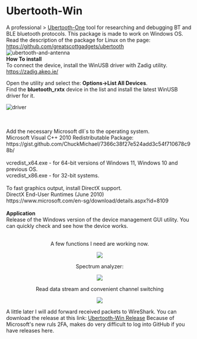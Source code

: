 # Ubertooth-Win    
A professional > [Ubertooth-One](https://greatscottgadgets.com/ubertoothone) tool for researching and debugging BT and BLE bluetooth protocols. 
This package is made to work on Windows OS. Read the description of the package for Linux on the page: https://github.com/greatscottgadgets/ubertooth  
![ubertooth-and-antenna](https://github.com/sevstels/Ubertooth-Win/assets/13213368/2c892a59-b8d8-4965-8203-b17a37e11778)
<br>
<b>How To install</b>   
To connect the device, install the WinUSB driver with Zadig utility.   
https://zadig.akeo.ie/  

Open the utility and select the: <b>Options->List All Devices</b>.  
Find the <b>bluetooth_rxtx</b> device in the list and install the latest WinUSB driver for it.  

![driver](https://github.com/user-attachments/assets/59305e74-22e1-4c58-bb33-bd448a02dbf0)

<br>
<br>
Add the necessary Microsoft dll`s to the operating system.<br>
Microsoft Visual C++ 2010 Redistributable Package:<br>    
https://gist.github.com/ChuckMichael/7366c38f27e524add3c54f710678c98b/<br> 
<br>
vcredist_x64.exe - for 64-bit versions of Windows 11, Windows 10 and previous OS.<br>  
vcredist_x86.exe - for 32-bit systems.<br>
<br>
To fast graphics output, install DirectX support.<br>  
DirectX End-User Runtimes (June 2010)<br>
https://www.microsoft.com/en-sg/download/details.aspx?id=8109
<br>
<br>
<b>Application</b><br>  
Release of the Windows version of the device management GUI utility. You can quickly check and see how the device works.<br><br>  

<p align="center">A few functions I need are working now.<p/>
<p align="center"><img src="https://github.com/sevstels/Ubertooth-Win/assets/13213368/e50a8506-a3fa-41db-8ea2-74f98c510b88"><p/>
<p align="center">Spectrum analyzer:<p/>

<p align="center"><img src="https://github.com/sevstels/Ubertooth-Win/assets/13213368/10f5888d-cb91-4ae8-8055-34f7c11a1ed8"><p/>

<p align="center">Read data stream and convenient channel switching<p/>

<p align="center"><img src="https://github.com/sevstels/Ubertooth-Win/assets/13213368/86b4bd34-3af3-47d0-884b-5483a8d8ea1b"><p/>
  
A little later I will add forward received packets to WireShark. You can download the release at this link: [Ubertooth-Win Release](https://gradient-sg.com/files/ubert/UW-Release.zip) 
Because of Microsoft's new ruls 2FA, makes do very difficult to log into GitHub if you have releases here.
